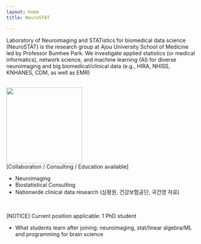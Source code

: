 ```yaml
---
layout: home
title: NeuroSTAT

---
```


Laboratory of Neuroimaging and STATistics for biomedical data science (NeuroSTAT) is the research group at Ajou University School of Medicine led by Professor Bumhee Park. We investigate applied statistics (or medical informatics), network science, and machine learning (AI) for diverse neuroimaging and big biomedical/clinical data (e.g., HIRA, NHISS, KNHANES, CDM, as well as EMR) <br><br>

<img src=".../assets/img/symbol.png" style="width: 200px;"/><br>
[Collaboration / Consulting / Education available]
<br>
- Neuroimaging
- Biostatistical Consulting 
- Nationwide clinical data research (심평원, 건강보험공단, 국건영 자료)
<br>

[NOTICE]
Current position applicable: 1 PhD student
- What students learn after joining: neuroimaging, stat/linear algebra/ML and programming for brain science
